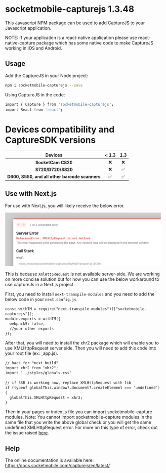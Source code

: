 # socketmobile-capturejs 1.3.48

This Javascript NPM package can be used to add CaptureJS to your Javascript application.

NOTE: If your application is a react-native application please use react-native-capture package which has some native code to make CaptureJS working in iOS and Android.

## Usage

Add the CaptureJS in your Node project:

```sh
npm i socketmobile-capturejs --save
```

Using CaptureJS in the code:

```sh
import { Capture } from 'socketmobile-capturejs';
import React from 'react';
```

# Devices compatibility and CaptureSDK versions

|                    Devices                     | < 1.3 | 1.3 |
| :--------------------------------------------: | :---: | :-: |
|               **SocketCam C820**               |  ❌   | ❌  |
|               **S720/D720/S820**               |  ❌   | ✅  |
| **D600, S550, and all other barcode scanners** |  ✅   | ✅  |

## Use with Next.js

For use with Next.js, you will likely receive the below error.

![XmlHttpRequest Error](xmlhttprequest-error.png)

This is because `XmlHttpRequest` is not available server-side. We are working on more concise solution but for now you can use the below workaround to use captureJs in a Next.js project.

First, you need to install `next-transpile-modules` and you need to add the below code in your `next.config.js`.

```
const withTM = require("next-transpile-modules")(["socketmobile-capturejs"]);
module.exports = withTM({
  webpack5: false,
  //your other exports
});
```

After that, you will need to install the xhr2 package which will enable you to use XMLHttpRequest server side. Then you will need to add this code into your root file (ex: \_app.js).

```
// hack for "next build"
import xhr2 from "xhr2";
import '../styles/globals.css'

// if SSR is working now, replace XMLHttpRequest with lib
if (typeof globalThis.window?.document?.createElement === 'undefined') {
  globalThis.XMLHttpRequest = xhr2;
}
```

Then in your pages or index.js file you can import socketmobile-capture modules. Note: You cannot import socketmobile-capture modules in the same file that you write the above global check or you will get the same undefined XMLHttpRequest error. For more on this type of error, check out the issue raised [here](https://github.com/SocketMobile/socketmobile-capturejs/issues/1).

## Help

The online documentation is available here: https://docs.socketmobile.com/capturejs/en/latest/
